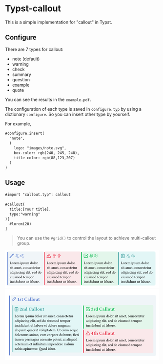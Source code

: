 # Typst-callout
This is a simple implementation for "callout" in Typst.

## Configure
There are 7 types for callout:
- note (default)
- warning
- check
- summary
- question
- example
- quote

You can see the results in the `example.pdf`.

The configuration of each type is saved in `configure.typ` by using a dictionary `configure`. So you can insert other type by yourself.

For example,
```typst
#configure.insert(
  "note",
  (
    logo: "images/note.svg",
    box-color: rgb(240, 245, 248),
    title-color: rgb(88,123,207)
  )
)
```

## Usage
```typst
#import "callout.typ": callout

#callout(
  title:[Your title],
  type:"warning"
)[
  #lorem(20)
]
```
>You can use the `#grid()` to control the layout to achieve multi-callout group.

<img src="example.png" alt="exmaple" />

<img src="example2.png" alt="exmaple2" />